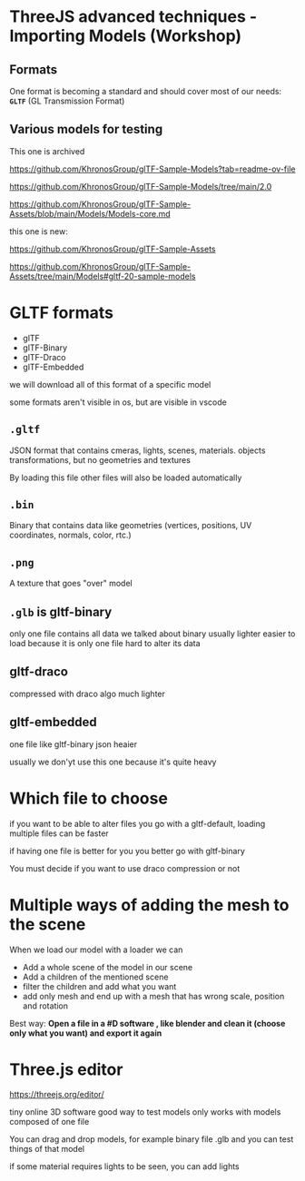 # ThreeJS advanced techniques - Importing Models (Workshop)

## Formats

One format is becoming a standard and should cover most of our needs: **`GLTF`** (GL Transmission Format)

## Various models for testing

This one is archived

<https://github.com/KhronosGroup/glTF-Sample-Models?tab=readme-ov-file>

<https://github.com/KhronosGroup/glTF-Sample-Models/tree/main/2.0>

<https://github.com/KhronosGroup/glTF-Sample-Assets/blob/main/Models/Models-core.md>

this one is new:

<https://github.com/KhronosGroup/glTF-Sample-Assets>

<https://github.com/KhronosGroup/glTF-Sample-Assets/tree/main/Models#gltf-20-sample-models>


# GLTF formats

- glTF
- glTF-Binary
- glTF-Draco
- glTF-Embedded

we will download all of this format of a specific model

some formats aren't visible in os, but are visible in vscode

## `.gltf`

JSON format that contains cmeras, lights, scenes, materials. objects transformations, but no geometries and textures

By loading this file other files will also be loaded automatically

## `.bin`

Binary that contains data like geometries (vertices, positions, UV coordinates, normals, color, rtc.)

## `.png`

A texture that goes "over" model


## `.glb` is gltf-binary

only one file
contains all data we talked about
binary
usually lighter
easier to load because it is only one file
hard to alter its data


## gltf-draco

compressed with draco algo
much lighter

## gltf-embedded

one file like gltf-binary
json
heaier

usually we don'yt use this one because it's quite heavy

# Which file to choose

if you want to be able to alter files you go with a gltf-default, loading multiple files can be faster

if having one file is better for you you better go with gltf-binary

You must decide if you want to use draco compression or not

# Multiple ways of adding the mesh to the scene

When we load our model with a loader we can

- Add a whole scene of the model in our scene
- Add a children of the mentioned scene
- filter the children and add what you want
- add only mesh and end up with a mesh that has wrong scale, position and rotation

Best way: **Open a file in a #D software , like blender and clean it (choose only what you want) and export it again**



# Three.js editor

<https://threejs.org/editor/>

tiny online 3D software
good way to test models
only works with models composed of one file


You can drag and drop models, for example binary file .glb and you can test things of that model

if some material requires lights to be seen, you can add lights